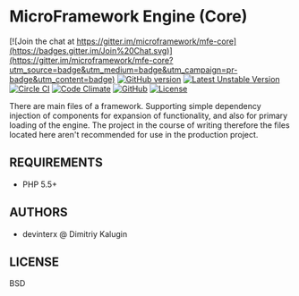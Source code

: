 MicroFramework Engine (Core)
===========================

[![Join the chat at https://gitter.im/microframework/mfe-core](https://badges.gitter.im/Join%20Chat.svg)](https://gitter.im/microframework/mfe-core?utm_source=badge&utm_medium=badge&utm_campaign=pr-badge&utm_content=badge)
[![GitHub version](https://badge.fury.io/gh/microframework%2Fmfe-core.svg)](http://badge.fury.io/gh/microframework%2Fmfe-core)
[![Latest Unstable Version](https://poser.pugx.org/microframework/mfe-core/v/unstable.svg)](https://packagist.org/packages/microframework/mfe-core) 
[![Circle CI](https://circleci.com/gh/microframework/mfe-core.svg?style=shield&circle-token=977c2ad4d9467778c6278df581355579c37c473f)](https://github.com/microframework/mfe-core/)
[![Code Climate](https://codeclimate.com/github/microframework/mfe-core/badges/gpa.svg)](https://codeclimate.com/github/microframework/mfe-core)
[![GitHub](http://img.shields.io/github/issues/microframework/mfe-core.svg)](https://github.com/microframework/mfe-core/issues)
[![License](https://poser.pugx.org/microframework/mfe-core/license.svg)](https://packagist.org/packages/microframework/mfe-core)


There are main files of a framework. Supporting simple dependency injection of components for expansion of functionality, and also for primary loading of the engine. The project in the course of writing therefore the files located here aren't recommended for use in the production project.


REQUIREMENTS
--------

 - PHP 5.5+

AUTHORS
--------

 - devinterx @ Dimitriy Kalugin


LICENSE
--------
BSD
